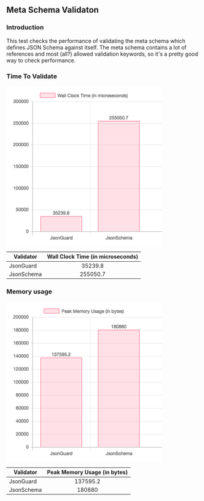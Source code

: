 ## Meta Schema Validaton

### Introduction

This test checks the performance of validating the meta schema which defines JSON Schema against itself.  The meta schema contains a lot of references and most (all?) allowed validation keywords, so it's a pretty good way to check performance.

### Time To Validate

![validation-speed](/reports/validating-the-meta-schema-wt.png)

| Validator | Wall Clock Time (in microseconds) |
|-----------|:---------------------------------:|
| JsonGuard | 35239.8 |
| JsonSchema | 255050.7 |

### Memory usage

![validation-memory-usage](/reports/validating-the-meta-schema-pmu.png)

| Validator | Peak Memory Usage (in bytes) |
|-----------|:----------------------------:|
| JsonGuard | 137595.2 |
| JsonSchema | 180880 |
